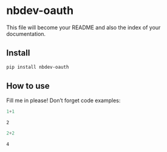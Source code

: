 nbdev-oauth
================

<!-- WARNING: THIS FILE WAS AUTOGENERATED! DO NOT EDIT! -->

This file will become your README and also the index of your
documentation.

## Install

``` sh
pip install nbdev-oauth
```

## How to use

Fill me in please! Don’t forget code examples:

``` python
1+1
```

    2

``` python
2+2
```

    4
